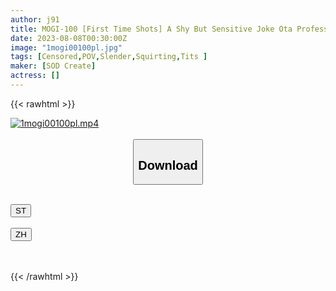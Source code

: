 ```yaml
---
author: j91
title: MOGI-100 [First Time Shots] A Shy But Sensitive Joke Ota Professional Student. Big Penis Intense Piss For A Sensitive Constitution Of Premature Ejaculation! Agony Acme Just Before Fainting (*I’m An Amateur) Namika-Chan 21 Years Old
date: 2023-08-08T00:30:00Z
image: "1mogi00100pl.jpg"
tags: [Censored,POV,Slender,Squirting,Tits ]
maker: [SOD Create]
actress: []
---
```



{{< rawhtml >}}

<div class="video" data-videoid="PwG3y3aLqBh0OjJ">
    <a href="javascript:;">
        <img src="https://my.j91.asia/posts/1mogi00100pl/1mogi00100pl.jpg" width="WIDTH" height="HEIGHT" alt="1mogi00100pl.mp4" loading="lazy">
    </a>
</div>

<script type="text/javascript" src="https://j91.asia/asset/on-demand-st.js"></script>

<br>
  <link rel="stylesheet" href="https://j91.asia/asset/bs5.css">
  
  <center>
  <button class="btn btn-primary" type="button" data-bs-toggle="collapse" data-bs-target=".multi-collapse" aria-expanded="false" aria-controls="multiCollapseExample1 multiCollapseExample2"><h2>Download</h2></button></center>
</p>
<div class="row">
  <div class="col">
    <div class="collapse multi-collapse" id="multiCollapseExample1">
      <div class="card card-body">
	      	      <br>
<div class="buttons">  
<a href="https://streamtape.to/v/PwG3y3aLqBh0OjJ"><button class="btn-hover color-3"><i class="fa fa-download"></i> ST</button></a></div>
    </div>
  </div>
</div>
  <div class="col">
    <div class="collapse multi-collapse" id="multiCollapseExample2">
      <div class="card card-body">
	      <br>
<div class="buttons">
    <a href="https://lylxan.com/1iwniltydai8"><button class="btn-hover color-9"><i class="fa fa-download"></i> ZH</button></a></div>
<br><br>
      </div>
    </div>
  </div>
</div>

{{< /rawhtml >}}
